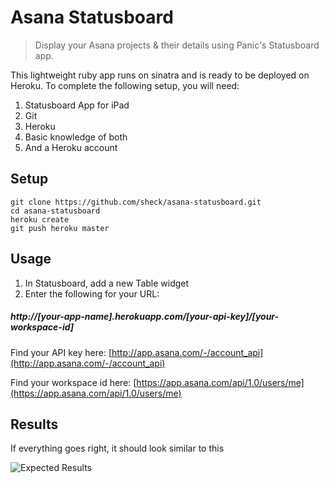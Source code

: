 Asana Statusboard
=================

> Display your Asana projects &amp; their details using Panic's Statusboard app.

This lightweight ruby app runs on sinatra and is ready to be deployed on Heroku. To complete the following setup, you will need:

1. Statusboard App for iPad
2. Git
2. Heroku
3. Basic knowledge of both
4. And a Heroku account

Setup
----

    git clone https://github.com/sheck/asana-statusboard.git
    cd asana-statusboard
    heroku create
    git push heroku master
    
Usage
-----

1. In Statusboard, add a new Table widget
2. Enter the following for your URL:

##### http://[your-app-name].herokuapp.com/[your-api-key]/[your-workspace-id]

Find your API key here: [http://app.asana.com/-/account_api](http://app.asana.com/-/account_api)

Find your workspace id here: [https://app.asana.com/api/1.0/users/me](https://app.asana.com/api/1.0/users/me)

Results
-------

If everything goes right, it should look similar to this

![Expected Results](http://f.cl.ly/items/1S2o0B061a0e0r1N2G0P/photo.JPG)
